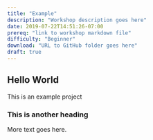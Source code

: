 ```yaml
---
title: "Example"
description: "Workshop description goes here"
date: 2019-07-22T14:51:26-07:00
prereq: "link to workshop markdown file"
difficulty: "Beginner"
download: "URL to GitHub folder goes here"
draft: true
---
```


## Hello World

This is an example project

### This is another heading

More text goes here.
